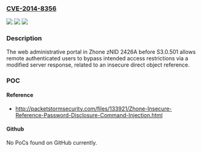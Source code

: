 ### [CVE-2014-8356](https://cve.mitre.org/cgi-bin/cvename.cgi?name=CVE-2014-8356)
![](https://img.shields.io/static/v1?label=Product&message=n%2Fa&color=blue)
![](https://img.shields.io/static/v1?label=Version&message=n%2Fa&color=blue)
![](https://img.shields.io/static/v1?label=Vulnerability&message=n%2Fa&color=brighgreen)

### Description

The web administrative portal in Zhone zNID 2426A before S3.0.501 allows remote authenticated users to bypass intended access restrictions via a modified server response, related to an insecure direct object reference.

### POC

#### Reference
- http://packetstormsecurity.com/files/133921/Zhone-Insecure-Reference-Password-Disclosure-Command-Injection.html

#### Github
No PoCs found on GitHub currently.

